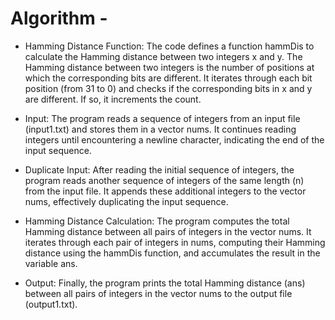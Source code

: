 # Algorithm -

-   Hamming Distance Function:
    The code defines a function hammDis to calculate the Hamming distance between two integers x and y.
    The Hamming distance between two integers is the number of positions at which the corresponding bits are different.
    It iterates through each bit position (from 31 to 0) and checks if the corresponding bits in x and y are different. If so, it increments the count.

-   Input:
    The program reads a sequence of integers from an input file (input1.txt) and stores them in a vector nums.
    It continues reading integers until encountering a newline character, indicating the end of the input sequence.

-   Duplicate Input:
    After reading the initial sequence of integers, the program reads another sequence of integers of the same length (n) from the input file.
    It appends these additional integers to the vector nums, effectively duplicating the input sequence.

-   Hamming Distance Calculation:
    The program computes the total Hamming distance between all pairs of integers in the vector nums.
    It iterates through each pair of integers in nums, computing their Hamming distance using the hammDis function, and accumulates the result in the variable ans.

-   Output:
    Finally, the program prints the total Hamming distance (ans) between all pairs of integers in the vector nums to the output file (output1.txt).
